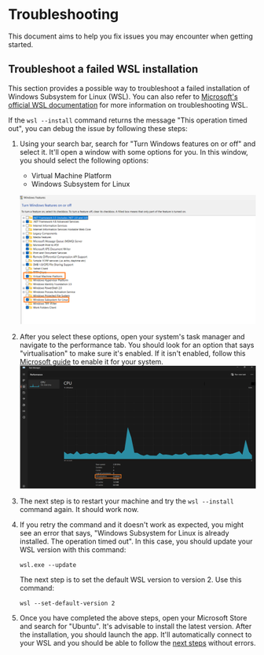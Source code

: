 # Troubleshooting

This document aims to help you fix issues you may encounter when getting started.

## Troubleshoot a failed WSL installation

This section provides a possible way to troubleshoot a failed installation of Windows Subsystem for Linux (WSL). You can also refer to [Microsoft's official WSL documentation](https://learn.microsoft.com/en-us/windows/wsl/troubleshooting) for more information on troubleshooting WSL.

If the `wsl --install` command returns the message "This operation timed out", you can debug the issue by following these steps:

1. Using your search bar, search for "Turn Windows features on or off" and select it. It'll open a window with some options for you. In this window, you should select the following options:
    * Virtual Machine Platform
    * Windows Subsystem for Linux

    ![Turn Windows features on or off](images/windows_on_and_off_feature.png)
    
2. After you select these options, open your system's task manager and navigate to the performance tab. You should look for an option that says "virtualisation" to make sure it's enabled. If it isn't enabled, follow this [Microsoft guide](https://support.microsoft.com/en-us/windows/enable-virtualization-on-windows-11-pcs-c5578302-6e43-4b4b-a449-8ced115f58e1) to enable it for your system.
    ![performance tab of the Windows Task Manager](./images/task_manager_virtualisation.png)

3. The next step is to restart your machine and try the `wsl --install` command again. It should work now.

4. If you retry the command and it doesn't work as expected, you might see an error that says, "Windows Subsystem for Linux is already installed. The operation timed out".  In this case, you should update your WSL version with this command:
    ```shell
    wsl.exe --update
    ```
    The next step is to set the default WSL version to version 2. Use this command:
    ```shell
    wsl --set-default-version 2
    ```
5. Once you have completed the above steps, open your Microsoft Store and search for "Ubuntu". It's advisable to install the latest version. After the installation, you should launch the app. It'll automatically connect to your WSL and you should be able to follow the [next steps](./start_with_WSL.md) without errors.